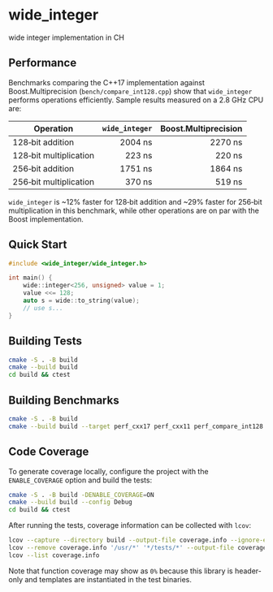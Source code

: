 # wide_integer
wide integer implementation in CH

## Performance

Benchmarks comparing the C++17 implementation against Boost.Multiprecision
(`bench/compare_int128.cpp`) show that `wide_integer` performs operations
efficiently. Sample results measured on a 2.8 GHz CPU are:

| Operation              | `wide_integer` | Boost.Multiprecision |
| ---------------------- | -------------: | -------------------: |
| 128‑bit addition       |        2004 ns |             2270 ns |
| 128‑bit multiplication |         223 ns |              220 ns |
| 256‑bit addition       |        1751 ns |             1864 ns |
| 256‑bit multiplication |         370 ns |              519 ns |

`wide_integer` is ~12% faster for 128‑bit addition and ~29% faster for 256‑bit
multiplication in this benchmark, while other operations are on par with the
Boost implementation.

## Quick Start

```cpp
#include <wide_integer/wide_integer.h>

int main() {
    wide::integer<256, unsigned> value = 1;
    value <<= 128;
    auto s = wide::to_string(value);
    // use s...
}
```

## Building Tests

```bash
cmake -S . -B build
cmake --build build
cd build && ctest
```

## Building Benchmarks

```bash
cmake -S . -B build
cmake --build build --target perf_cxx17 perf_cxx11 perf_compare_int128
```

## Code Coverage

To generate coverage locally, configure the project with the `ENABLE_COVERAGE` option
and build the tests:

```bash
cmake -S . -B build -DENABLE_COVERAGE=ON
cmake --build build --config Debug
cd build && ctest
```

After running the tests, coverage information can be collected with `lcov`:

```bash
lcov --capture --directory build --output-file coverage.info --ignore-errors mismatch
lcov --remove coverage.info '/usr/*' '*/tests/*' --output-file coverage.info
lcov --list coverage.info
```

Note that function coverage may show as `0%` because this library is header-only
and templates are instantiated in the test binaries.
